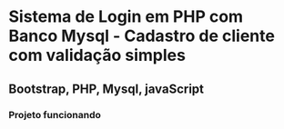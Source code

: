 # Sistema de Login em PHP com Banco Mysql - Cadastro de cliente com validação simples

## Bootstrap, PHP, Mysql, javaScript

### Projeto funcionando

